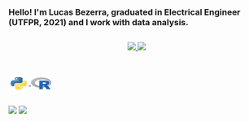 ### Hello! I'm Lucas Bezerra, graduated in Electrical Engineer (UTFPR, 2021) and I work with data analysis.

  ##

<div align="center">
  <a href="https://github.com/lucasmbez">
  <img height="180em" src="https://github-readme-stats.vercel.app/api?username=lucasmbez&show_icons=false&theme=dark&include_all_commits=true&count_private=true"/>
  <img height="180em" src="https://github-readme-stats.vercel.app/api/top-langs/?username=lucasmbez&layout=compact&langs_count=7&theme=dark"/>
</div>
  
  
  ##
  

</div>
<div style="display: inline_block"><br>
  <img align="center" alt="lucas-Python" height="30" width="40" src="https://raw.githubusercontent.com/devicons/devicon/master/icons/python/python-original.svg">
  <img align="center" alt="lucas-R" height="30" width="40" src="https://raw.githubusercontent.com/devicons/devicon/master/icons/r/r-original.svg">
 
</div>

    
  ##
  
  
<div>
  <a href="https://www.linkedin.com/in/lucasmbez" target="_blank"><img src="https://img.shields.io/badge/-LinkedIn-%230077B5?style=for-the-badge&logo=linkedin&logoColor=white" target="_blank"></a>    
  <a href = "mailto:lucasmbez@gmail.com"><img src="https://img.shields.io/badge/-Gmail-%23333?style=for-the-badge&logo=gmail&logoColor=white" target="_blank"></a>
  
</div>
  
